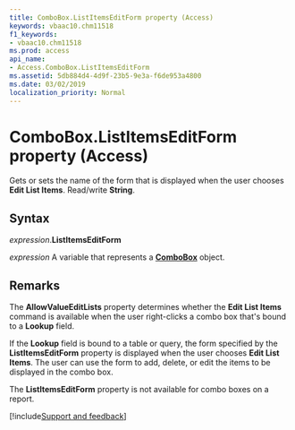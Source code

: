 ```yaml
---
title: ComboBox.ListItemsEditForm property (Access)
keywords: vbaac10.chm11518
f1_keywords:
- vbaac10.chm11518
ms.prod: access
api_name:
- Access.ComboBox.ListItemsEditForm
ms.assetid: 5db884d4-4d9f-23b5-9e3a-f6de953a4800
ms.date: 03/02/2019
localization_priority: Normal
---
```



# ComboBox.ListItemsEditForm property (Access)

Gets or sets the name of the form that is displayed when the user chooses **Edit List Items**. Read/write **String**.


## Syntax

_expression_.**ListItemsEditForm**

_expression_ A variable that represents a **[ComboBox](Access.ComboBox.md)** object.


## Remarks

The **AllowValueEditLists** property determines whether the **Edit List Items** command is available when the user right-clicks a combo box that's bound to a **Lookup** field.

If the **Lookup** field is bound to a table or query, the form specified by the **ListItemsEditForm** property is displayed when the user chooses **Edit List Items**. The user can use the form to add, delete, or edit the items to be displayed in the combo box.

The **ListItemsEditForm** property is not available for combo boxes on a report.




[!include[Support and feedback](~/includes/feedback-boilerplate.md)]
